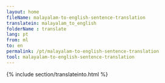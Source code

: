 ```yaml
---
layout: home
fileName: malayalam-to-english-sentence-translation
translatein: malayalam_to_english
folderName : translate
lang: pt
from: ml
to: en
permalink: /pt/malayalam-to-english-sentence-translation
tool: malayalam-to-english-sentence-translation
---
```

{% include section/translateinto.html %}